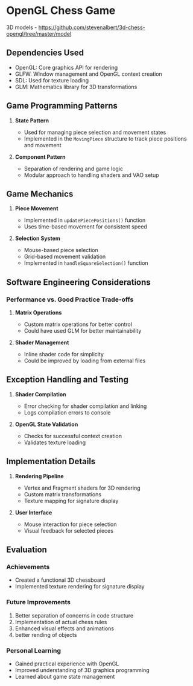 # OpenGL Chess Game
3D models - https://github.com/stevenalbert/3d-chess-opengl/tree/master/model
## Dependencies Used
- OpenGL: Core graphics API for rendering
- GLFW: Window management and OpenGL context creation
- SDL: Used for texture loading
- GLM: Mathematics library for 3D transformations

## Game Programming Patterns
1. **State Pattern**
   - Used for managing piece selection and movement states
   - Implemented in the `MovingPiece` structure to track piece positions and movement

2. **Component Pattern**
   - Separation of rendering and game logic
   - Modular approach to handling shaders and VAO setup

## Game Mechanics
1. **Piece Movement**
   - Implemented in `updatePiecePositions()` function
   - Uses time-based movement for consistent speed

2. **Selection System**
   - Mouse-based piece selection
   - Grid-based movement validation
   - Implemented in `handleSquareSelection()` function

## Software Engineering Considerations
### Performance vs. Good Practice Trade-offs
1. **Matrix Operations**
   - Custom matrix operations for better control
   - Could have used GLM for better maintainability

2. **Shader Management**
   - Inline shader code for simplicity
   - Could be improved by loading from external files

## Exception Handling and Testing
1. **Shader Compilation**
   - Error checking for shader compilation and linking
   - Logs compilation errors to console

2. **OpenGL State Validation**
   - Checks for successful context creation
   - Validates texture loading

## Implementation Details
1. **Rendering Pipeline**
   - Vertex and Fragment shaders for 3D rendering
   - Custom matrix transformations
   - Texture mapping for signature display

2. **User Interface**
   - Mouse interaction for piece selection
   - Visual feedback for selected pieces

## Evaluation
### Achievements
- Created a functional 3D chessboard
- Implemented texture rendering for signature display

### Future Improvements
1. Better separation of concerns in code structure
2. Implementation of actual chess rules
3. Enhanced visual effects and animations
4. better rending of objects

### Personal Learning
- Gained practical experience with OpenGL
- Improved understanding of 3D graphics programming
- Learned about game state management
